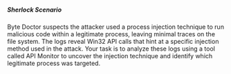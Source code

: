 
##### Sherlock Scenario

Byte Doctor suspects the attacker used a process injection technique to run malicious code within a legitimate process, leaving minimal traces on the file system. The logs reveal Win32 API calls that hint at a specific injection method used in the attack. Your task is to analyze these logs using a tool called API Monitor to uncover the injection technique and identify which legitimate process was targeted.

